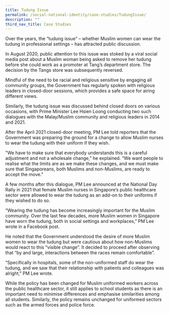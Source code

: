 ```yaml
---
title: Tudung Issue
permalink: /social-national-identity/case-studies/TudungIssue/
description: ""
third_nav_title: Case Studies
---
```

Over the years, the “tudung issue” – whether Muslim women can wear the tudung in professional settings – has attracted public discussion. 

In August 2020, public attention to this issue was stoked by a viral social media post about a Muslim woman being asked to remove her tudung before she could work as a promoter at Tang’s department store. The decision by the Tangs store was subsequently reversed.

Mindful of the need to be racial and religious sensitive by engaging all community groups, the Government has regularly spoken with religious leaders in closed-door sessions, which provides a safe space for airing different views. 

Similarly, the tudung issue was discussed behind closed doors on various occasions, with Prime Minister Lee Hsien Loong conducting two such dialogues with the Malay/Muslim community and religious leaders in 2014 and 2021. 

After the April 2021 closed-door meeting, PM Lee told reporters that the Government was preparing the ground for a change to allow Muslim nurses to wear the tudung with their uniform if they wish.

"We have to make sure that everybody understands this is a careful adjustment and not a wholesale change,” he explained. “We want people to realise what the limits are as we make these changes, and we must make sure that Singaporeans, both Muslims and non-Muslims, are ready to accept the move."

A few months after this dialogue, PM Lee announced at the National Day Rally in 2021 that female Muslim nurses in Singapore’s public healthcare sector were allowed to wear the tudung as an add-on to their uniforms if they wished to do so. 

“Wearing the tudung has become increasingly important for the Muslim community. Over the last few decades, more Muslim women in Singapore have worn the tudung, both in social settings and workplaces,” PM Lee wrote in a Facebook post. 

He noted that the Government understood the desire of more Muslim women to wear the tudung but were cautious about how non-Muslims would react to this “visible change”. It decided to proceed after observing that “by and large, interactions between the races remain comfortable”. 

“Specifically in hospitals, some of the non-uniformed staff do wear the tudung, and we saw that their relationship with patients and colleagues was alright,” PM Lee wrote. 

While the policy has been changed for Muslim uniformed workers across the public healthcare sector, it still applies to school students as there is an important need to minimise differences and emphasise similarities among all students. Similarly, the policy remains unchanged for uniformed sectors such as the armed forces and police force.
